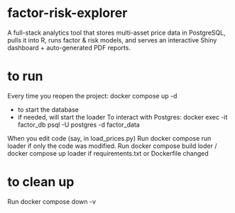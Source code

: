 # factor-risk-explorer
A full-stack analytics tool that stores multi-asset price data in PostgreSQL, pulls it into R, runs factor &amp; risk models, and serves an interactive Shiny dashboard + auto-generated PDF reports.

# to run
Every time you reopen the project: docker compose up -d
- to start the database
- if needed, will start the loader
To interact with Postgres: docker exec -it factor_db psql -U postgres -d factor_data

When you edit code (say, in load_prices.py)
Run docker compose run loader if only the code was modified. 
Run docker compose build loder / docker compose up loader if requirements.txt or Dockerfile changed

# to clean up
Run docker compose down -v
